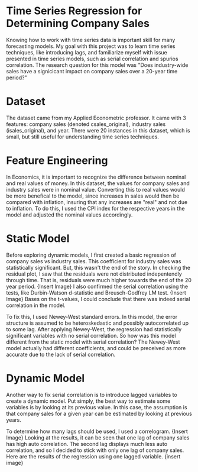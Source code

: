 # Time Series Regression for Determining Company Sales
Knowing how to work with time series data is important skill for many forecasting models. My goal with this project was to learn time series techniques, like introducing lags, and familiarize myself with issue presented in time series models, such as serial correlation and spurios correlation. The research question for this model was "Does industry-wide sales have a signicicant impact on company sales over a 20-year time period?"

# Dataset
The dataset came from my Applied Econometric professor. It came with 3 features: company sales (denoted csales_original), industry sales (isales_original), and year. There were 20 instances in this dataset, which is small, but still useful for understanding time series techniques. 

# Feature Engineering
In Economics, it is important to recognize the difference between nominal and real values of money. In this dataset, the values for company sales and industry sales were in nominal value. Converting this to real values would be more benefical to the model, since increases in sales would then be compared with inflation, insuring that any increases are "real" and not due to inflation. To do this, I used the CPI index for the respective years in the model and adjusted the nominal values accordingly. 

# Static Model
Before exploring dynamic models, I first created a basic regression of company sales vs industry sales. This coefficient for industry sales was statistically significant. But, this wasn't the end of the story. In checking the residual plot, I saw that the residuals were not distributed indepentendly through time. That is, residuals were much higher towards the end of the 20 year period. 
{Insert Image}
I also confirmed the serial correlation using the tests, like Durbin-Watson d-statistic and Breusch-Godfrey LM test. 
{Insert Image}
Bases on the t-values, I could conclude that there was indeed serial correlation in the model. 

To fix this, I used Newey-West standard errors. In this model, the error structure is assumed to be heteroskedastic and possibly autocorrelated up to some lag. After applying Newey-West, the regression had statistically significant variables with no serial correlation. So how was this model different from the static model with serial correlation? The Newey-West model actually had different coefficients, and could be preceived as more accurate due to the lack of serial correlation.

# Dynamic Model
Another way to fix serial correlation is to introduce lagged variables to create a dynamic model. Put simply, the best way to estimate some variables is by looking at its previous value. In this case, the assumption is that company sales for a given year can be estimated by looking at previous years.

To determine how many lags should be used, I used a correlogram. 
{Insert Image}
Looking at the results, it can be seen that one lag of company sales has high auto correlation. The second lag displays much less auto correlation, and so I decided to stick with only one lag of company sales. Here are the results of the regression using one lagged variable.
{insert image}

